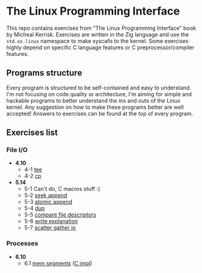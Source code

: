 # The Linux Programming Interface

This repo contains exercises from "The Linux Programming Interface" book
by Micheal Kerrisk.
Exercises are written in the Zig language and use the `std.os.linux`
namespace to make syscalls to the kernel. Some exercises highly depend
on specific C language features or C preprocessor/compiler features.

## Programs structure
Every program is structured to be self-contained and easy to understand.
I'm not focusing on code quality or architecture, I'm aiming for simple
and hackable programs to better understand the ins and outs of the Linux
kernel.
Any suggestion on how to make these programs better are well accepted!
Answers to exercises can be found at the top of every program.

## Exercises list

### File I/O
- **4.10** 
    - 4-1 [tee](file_io/tee.zig)
    - 4-2 [cp](file_io/cp.zig)
- **5.14** 
    - 5-1 Can't do, C macros stuff :(
    - 5-2 [seek append](file_io/sa.zig)
    - 5-3 [atomic append](file_io/aa.zig)
    - 5-4 [dup](file_io/dup.zig)
    - 5-5 [compare file descriptors](file_io/cfd.zig)
    - 5-6 [write explanation](file_io/we.zig)
    - 5-7 [scatter gather io](file_io/sgio.zig)

### Processes
- **6.10**
    - 6.1 [mem segments](processes/mem_segments.zig) ([C impl](processes/mem_segments.c))
